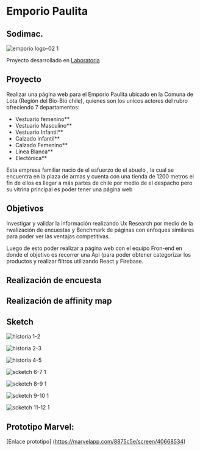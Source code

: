 
# Emporio Paulita
## Sodimac.


![emporio logo-02 1](https://user-images.githubusercontent.com/32287185/38328247-bf693942-3820-11e8-9ec6-d2612a6ddbf3.png)

Proyecto desarrollado en [Laboratoria](http://www.laboratoria.la "laboratoria")

## Proyecto 

Realizar una página web para el Emporio Paulita ubicado en la Comuna de Lota (Región del Bio-Bio chile), quienes son los unicos actores del rubro ofreciendo 7 departamentos:

* Vestuario femenino**
* Vestuario Masculino**
* Vestuario Infantil**
* Calzado infantil**
* Calzado Femenino**
* Línea Blanca**
* Electónica**


Esta empresa familiar nacio de el esfuerzo de el abuelo , la cual se encuentra en la plaza de armas y cuenta con una tienda de 1200 metros el fin de ellos es llegar a más partes de chile por medio de el despacho pero su vitrina principal es poder tener una página web

## Objetivos

Investigar y validar la información realizando Ux Research por medio de la rwalización de encuestas y Benchmark de páginas con enfoques similares para poder ver las ventajas competitivas.

Luego de esto poder realizar a página web con el equipo Fron-end en donde el objetivo es recorrer una Api (para poder obtener categorizar los productos y realizar filtros  utilizando React y Firebase.



## Realización de encuesta



## Realización de affinity map


## Sketch 

![historia 1-2](https://user-images.githubusercontent.com/32287185/38327582-f63aff98-381e-11e8-8668-d29962cb94b1.jpg)

![historia 2-3](https://user-images.githubusercontent.com/32287185/38327589-f8fe5e64-381e-11e8-8dd7-6ea3b6a5f014.jpg)

![historia 4-5](https://user-images.githubusercontent.com/32287185/38327606-01d1df3e-381f-11e8-95f8-3545f4e36611.jpg)

![scketch 6-7 1](https://user-images.githubusercontent.com/32287185/38327626-14072ef2-381f-11e8-8f2b-c200dcffe5c5.jpg)

![scketch 8-9 1](https://user-images.githubusercontent.com/32287185/38327643-1db4c0cc-381f-11e8-91e4-50f07d206b74.jpg)

![scketch 9-10 1](https://user-images.githubusercontent.com/32287185/38327655-26fbb6a4-381f-11e8-9c8d-1653e5de4af5.jpg)

![scketch 11-12 1](https://user-images.githubusercontent.com/32287185/38327675-2f9678c6-381f-11e8-8634-50a0bb3007b4.jpg)

##  Prototipo Marvel:

[Enlace prototipo] (https://marvelapp.com/8875c5e/screen/40668534)


